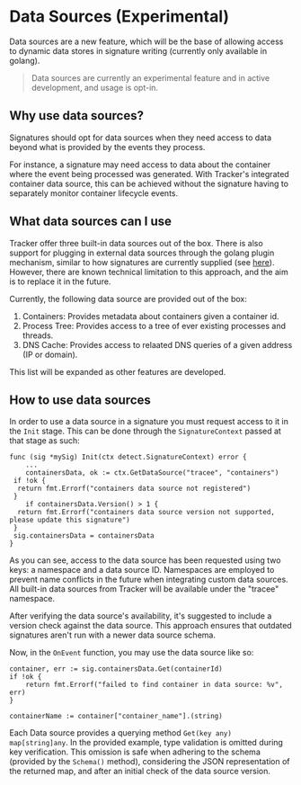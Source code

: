 # Data Sources (Experimental)

Data sources are a new feature, which will be the base of allowing access to
dynamic data stores in signature writing (currently only available in golang).

> Data sources are currently an experimental feature and in active development,
> and usage is opt-in.

## Why use data sources?

Signatures should opt for data sources when they need access to data beyond what
is provided by the events they process.

For instance, a signature may need access to data about the container where the
event being processed was generated. With Tracker's integrated container data
source, this can be achieved without the signature having to separately monitor
container lifecycle events.

## What data sources can I use

Tracker offer three built-in data sources out of the box.
There is also support for plugging in external data sources through the golang 
plugin mechanism, similar to how signatures are currently supplied (see [here](../../events/custom/golang.md)). 
However, there are known technical limitation to this approach, and the aim is to replace it
in the future.

Currently, the following data source are provided out of the box:

1. Containers: Provides metadata about containers given a container id.
1. Process Tree: Provides access to a tree of ever existing processes and threads.
1. DNS Cache: Provides access to relaated DNS queries of a given address (IP or domain).

This list will be expanded as other features are developed.

## How to use data sources

In order to use a data source in a signature you must request access to it in
the `Init` stage. This can be done through the `SignatureContext` passed at that
stage as such:

```golang
func (sig *mySig) Init(ctx detect.SignatureContext) error {
    ...
    containersData, ok := ctx.GetDataSource("tracee", "containers")
 if !ok {
  return fmt.Errorf("containers data source not registered")
 }
    if containersData.Version() > 1 {
  return fmt.Errorf("containers data source version not supported, please update this signature")
 }
 sig.containersData = containersData
}
```

As you can see, access to the data source has been requested using two keys: a
namespace and a data source ID. Namespaces are employed to prevent name
conflicts in the future when integrating custom data sources. All built-in data
sources from Tracker will be available under the "tracee" namespace.

After verifying the data source's availability, it's suggested to include a
version check against the data source. This approach ensures that outdated
signatures aren't run with a newer data source schema.

Now, in the `OnEvent` function, you may use the data source like so:

```golang
container, err := sig.containersData.Get(containerId)
if !ok {
    return fmt.Errorf("failed to find container in data source: %v", err)
}

containerName := container["container_name"].(string)
```

Each Data source provides a querying method `Get(key any) map[string]any`. In
the provided example, type validation is omitted during key verification. This
omission is safe when adhering to the schema (provided by the `Schema()`
method), considering the JSON representation of the returned map, and after an
initial check of the data source version.
